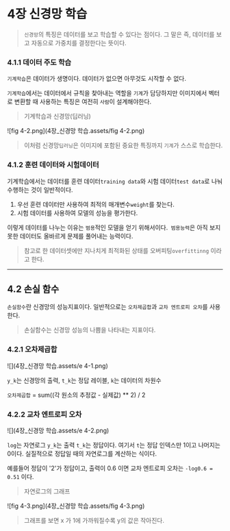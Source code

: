 # 4장 신경망 학습

> `신경망`의 특징은 데이터를 보고 학습할 수 있다는 점이다.
> 그 말은 즉, 데이터를 보고 자동으로 가중치를 결정한다는 뜻이다.

### 4.1.1 데이터 주도 학습

`기계학습`은 데이터가 생명이다. 데이터가 없으면 아무것도 시작할 수 없다.

`기계학습`에서는 데이터에서 규칙을 찾아내는 역할을 `기계`가 담당하지만 이미지에서 벡터로 변환할 때 사용하는 특징은 여전히 `사람`이 설계해야한다.

> 기계학습과 신경망(딥러닝)

![fig 4-2.png](4장_신경망 학습.assets/fig 4-2.png)

> 이처럼 신경망`딥러닝`은 이미지에 포함된 중요한 특징까지 `기계`가 스스로 학습한다.



### 4.1.2 훈련 데이터와 시험데이터

기계학습에서는 데이터를 훈련 데이터`training data`와 시험 데이터`test data`로 나눠 수행하는 것이 일반적이다.

1. 우선 훈련 데이터만 사용하여 최적의 매개변수`weight`를 찾는다.
2. 시험 데이터를 사용하여 모델의 성능을 평가한다.

이렇게 데이터를 나누는 이유는 `범용`적인 모델을 얻기 위해서이다.` 범용능력`은 아직 보지 못한 데이터도 올바르게 문제를 풀어내는 능력이다.

> 참고로 한 데이터셋에만 지나치게 최적화된 상태를 오버피팅`overfittinng` 이라고 한다.

---

## 4.2 손실 함수

`손실함수`란 신경망의 성능지표이다. 일반적으로는 `오차제곱합`과 `교차 엔트로피 오차`를 사용한다.

> 손실함수는 신경망 성능의 나쁨을 나타내는 지표이다. 

### 4.2.1 오차제곱합

![](4장_신경망 학습.assets/e 4-1.png)

`y_k`는 신경망의 출력, `t_k`는 정답 레이블, `k`는 데이터의 차원수

`오차제곱합` = sum((각 원소의 추정값 - 실제값) ** 2) / 2

 ### 4.2.2 교차 엔트로피 오차

![](4장_신경망 학습.assets/e 4-2.png)

`log`는 자연로그 `y_k`는 출력 `t_k`는 정답이다. 여기서 `t`는 정답 인덱스만 1이고 나머지는 0이다. 실질적으로 정답일 때의 자연로그를 계산하는 식이다.

예를들어 정답이 '2'가 정답이고, 출력이 0.6 이면 교차 엔트로피 오차는 `-log0.6 = 0.51` 이다.

> 자연로그의 그래프

![fig 4-3.png](4장_신경망 학습.assets/fig 4-3.png)

> 그래프를 보면 x 가 1에 가까워질수록 y의 값은 작아진다.